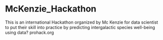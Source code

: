 # McKenzie_Hackathon
This is an international Hackathon organized by Mc Kenzie for data scientist to put their skill into practice by predicting intergalactic species well-being using data? prohack.org
